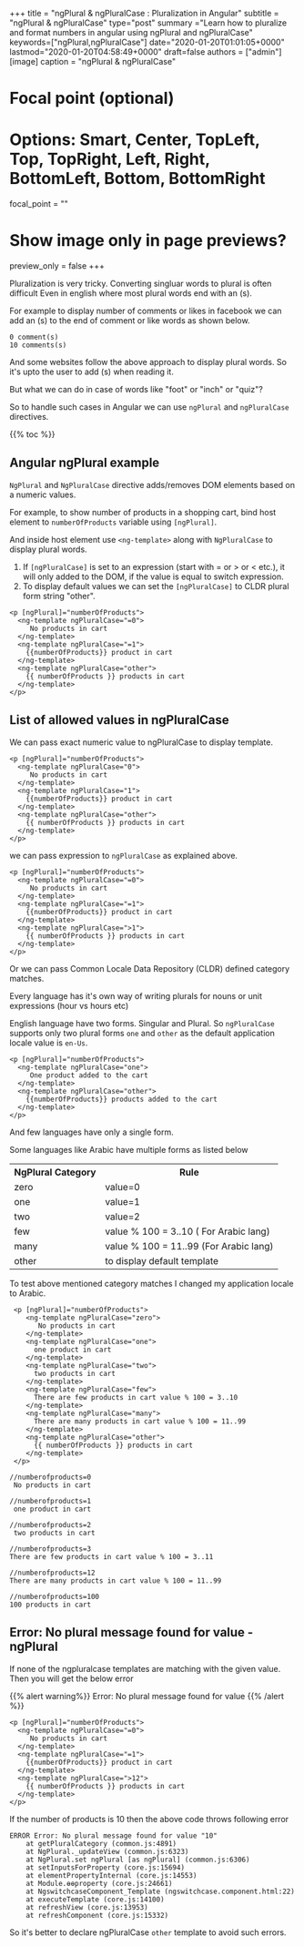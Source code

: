 +++
title = "ngPlural & ngPluralCase : Pluralization in Angular"
subtitle = "ngPlural & ngPluralCase"
type="post"
summary ="Learn how to pluralize and format numbers in angular using ngPlural and ngPluralCase"
keywords=["ngPlural,ngPluralCase"]
date="2020-01-20T01:01:05+0000"
lastmod="2020-01-20T04:58:49+0000"
draft=false
authors = ["admin"]
[image]
  caption = "ngPlural & ngPluralCase"

  # Focal point (optional)
  # Options: Smart, Center, TopLeft, Top, TopRight, Left, Right, BottomLeft, Bottom, BottomRight
  focal_point = ""

  # Show image only in page previews?
  preview_only = false
+++

Pluralization is very tricky. Converting singluar words to plural is often difficult Even in english where most plural words end with an (s).

For example to display number of comments or likes in facebook we can add an (s) to the end of comment or like words as shown below.

```
0 comment(s)
10 comments(s)
```
And some websites follow the above approach to display plural words. So it's upto the user to add (s) when reading it.

But what we can do in case of words like "foot" or "inch" or "quiz"?

So to handle such cases in Angular we can use `ngPlural` and `ngPluralCase` directives.

{{% toc %}}

## Angular ngPlural example

`NgPlural` and `NgPluralCase` directive adds/removes DOM elements based on a numeric values. 

For example, to show number of products in a shopping cart, bind host element to  `numberOfProducts` variable using `[ngPlural]`. 

And inside host element use `<ng-template>` along with `NgPluralCase` to display plural words.

1. If `[ngPluralCase]` is set to an expression (start with = or > or < etc.), it will only added to the DOM, if the value is equal to switch expression.
2. To display default values we can set the `[ngPluralCase]` to CLDR plural form string "other".

```
<p [ngPlural]="numberOfProducts">
  <ng-template ngPluralCase="=0">
     No products in cart
  </ng-template>
  <ng-template ngPluralCase="=1">
    {{numberOfProducts}} product in cart
  </ng-template>
  <ng-template ngPluralCase="other">
    {{ numberOfProducts }} products in cart
  </ng-template>
</p>
```

## List of allowed values in ngPluralCase

We can pass exact numeric value to ngPluralCase to display template.

```
<p [ngPlural]="numberOfProducts">
  <ng-template ngPluralCase="0">
     No products in cart
  </ng-template>
  <ng-template ngPluralCase="1">
    {{numberOfProducts}} product in cart
  </ng-template>
  <ng-template ngPluralCase="other">
    {{ numberOfProducts }} products in cart
  </ng-template>
</p>
```

we can pass expression to `ngPluralCase` as explained above.

```
<p [ngPlural]="numberOfProducts">
  <ng-template ngPluralCase="=0">
     No products in cart
  </ng-template>
  <ng-template ngPluralCase="=1">
    {{numberOfProducts}} product in cart
  </ng-template>
  <ng-template ngPluralCase=">1">
    {{ numberOfProducts }} products in cart
  </ng-template>
</p>
```

Or we can pass Common Locale Data Repository (CLDR) defined category matches. 

Every language has it's own way of writing plurals for nouns or unit expressions (hour vs hours etc)

English language have two forms. Singular and Plural. So `ngPluralCase` supports only two plural forms `one` and `other` as the default application locale value is `en-Us`.

```
<p [ngPlural]="numberOfProducts">
  <ng-template ngPluralCase="one">
     One product added to the cart
  </ng-template>
  <ng-template ngPluralCase="other">
    {{numberOfProducts}} products added to the cart
  </ng-template>
</p>
```

And few languages have only a single form.

Some languages like Arabic have multiple forms as listed below  

<div class="table-responsive">
<table class="table">
<tr>
<th>NgPlural Category</th>
<th>Rule</th>
</tr>
<tr>
 <td>zero</td>
 <td>value=0</td></tr>
<tr>
 <td>one</td>
 <td>value=1</td>
</tr>
<tr>
 <td>two</td>
 <td>value=2</td>
</tr>
<tr>
 <td>few</td>
 <td>value % 100 = 3..10 ( For Arabic lang)</td>
 </tr>
<tr>
 <td>many</td>
 <td>value % 100 = 11..99 (For Arabic lang)</td>
</tr>
<tr>
 <td>other</td>
 <td>to display default template</td>
</tr>
</table>
</div>

To test above mentioned category matches I changed my application locale to Arabic.

```
 <p [ngPlural]="numberOfProducts">
    <ng-template ngPluralCase="zero">
       No products in cart
    </ng-template>
    <ng-template ngPluralCase="one">
      one product in cart
    </ng-template>
    <ng-template ngPluralCase="two">
      two products in cart
    </ng-template>
    <ng-template ngPluralCase="few">
      There are few products in cart value % 100 = 3..10
    </ng-template>
    <ng-template ngPluralCase="many">
      There are many products in cart value % 100 = 11..99
    </ng-template>
    <ng-template ngPluralCase="other">
      {{ numberOfProducts }} products in cart
    </ng-template>
 </p>

//numberofproducts=0
 No products in cart

//numberofproducts=1
 one product in cart

//numberofproducts=2
 two products in cart

//numberofproducts=3
There are few products in cart value % 100 = 3..11

//numberofproducts=12
There are many products in cart value % 100 = 11..99

//numberofproducts=100
100 products in cart
```

## Error: No plural message found for value - ngPlural

If none of the ngpluralcase templates are matching with the given value. Then you will get the below error

{{% alert warning%}}
Error: No plural message found for value
{{% /alert %}}

```
<p [ngPlural]="numberOfProducts">
  <ng-template ngPluralCase="=0">
     No products in cart
  </ng-template>
  <ng-template ngPluralCase="=1">
    {{numberOfProducts}} product in cart
  </ng-template>
  <ng-template ngPluralCase=">12">
    {{ numberOfProducts }} products in cart
  </ng-template>
</p>
```

If the number of products is 10 then the above code throws following error

```
ERROR Error: No plural message found for value "10"
    at getPluralCategory (common.js:4891)
    at NgPlural._updateView (common.js:6323)
    at NgPlural.set ngPlural [as ngPlural] (common.js:6306)
    at setInputsForProperty (core.js:15694)
    at elementPropertyInternal (core.js:14553)
    at Module.ɵɵproperty (core.js:24661)
    at NgswitchcaseComponent_Template (ngswitchcase.component.html:22)
    at executeTemplate (core.js:14100)
    at refreshView (core.js:13953)
    at refreshComponent (core.js:15332)
```

So it's better to declare ngPluralCase `other` template to avoid such errors.
